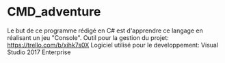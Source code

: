 # CMD_adventure
Le but de ce programme rédigé en C# est d'apprendre ce langage en réalisant un jeu "Console".
Outil pour la gestion du projet: https://trello.com/b/xihk7s0X
Logiciel utilisé pour le developpement: Visual Studio 2017 Enterprise
